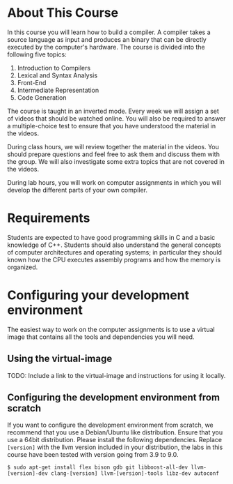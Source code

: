# About This Course

In this course you will learn how to build a compiler. A compiler takes a source language as input and produces an binary that can be directly executed by the computer's hardware. The course is divided into the following five topics:

1.  Introduction to Compilers
2.  Lexical and Syntax Analysis
3.  Front-End
4.  Intermediate Representation
5.  Code Generation

The course is taught in an inverted mode. Every week we will assign a set of videos that should be watched online. You will also be required to answer a multiple-choice test to ensure that you have understood the material in the videos.

During class hours, we will review together the material in the videos. You should prepare questions and feel free to ask them and discuss them with the group. We will also investigate some extra topics that are not covered in the videos.

During lab hours, you will work on computer assignments in which you will develop the different parts of your own compiler.

# Requirements

Students are expected to have good programming skills in C and a basic knowledge of C++. Students should also understand the general concepts of computer architectures and operating systems; in particular they should known how the CPU executes assembly programs and how the memory is organized.

# Configuring your development environment

The easiest way to work on the computer assignments is to use a virtual image that contains all the tools and dependencies you will need.

## Using the virtual-image

TODO: Include a link to the virtual-image and instructions for using it locally.

## Configuring the development environment from scratch

If you want to configure the development environment from scratch, we recommend that you use a Debian/Ubuntu like distribution. Ensure that you use a 64bit distribution. Please install the following dependencies. Replace `[version]` with the llvm version included in your distribution, the labs in this course have been tested with version going from 3.9 to 9.0.

```$ sudo apt-get install flex bison gdb git libboost-all-dev llvm-[version]-dev clang-[version] llvm-[version]-tools libz-dev autoconf```
